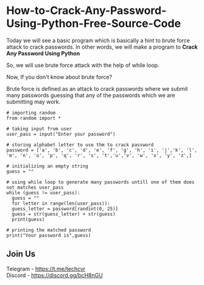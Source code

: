 # How-to-Crack-Any-Password-Using-Python-Free-Source-Code


<p>Today we will see a basic program which is basically a hint to&nbsp;brute force attack&nbsp;to crack passwords. In other words, we will make a program to&nbsp;<strong>Crack Any Password Using Python</strong></p>

<p>So, we will use&nbsp;brute force&nbsp;attack with the help of while loop.</p>

<p>Now, If you don't know about brute force?</p>

<p>Brute force&nbsp;is defined as an attack to crack passwords where we submit many passwords guessing that any of the passwords which we are submitting may work.</p>

```
# importing random
from random import *

# taking input from user
user_pass = input("Enter your password")

# storing alphabet letter to use thm to crack password
password = ['a', 'b', 'c', 'd', 'e', 'f', 'g', 'h', 'i', 'j','k', 'l',
'm', 'n', 'o', 'p', 'q', 'r', 's', 't','u','v', 'w', 'x', 'y', 'z',]

# initializing an empty string
guess = ""

# using while loop to generate many passwords untill one of them does not matches user_pass
while (guess != user_pass):
  guess = ""
  for letter in range(len(user_pass)):
  guess_letter = password[randint(0, 25)]
  guess = str(guess_letter) + str(guess)
  print(guess)
    
# printing the matched password
print("Your password is",guess)
```

## Join Us
Telegram - https://t.me/techcvr <br>
Discord - https://discord.gg/bcH8nGU
